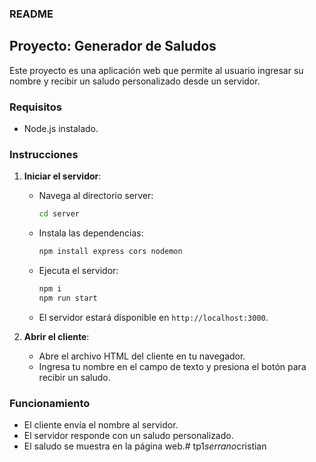 ### README

## Proyecto: Generador de Saludos

Este proyecto es una aplicación web que permite al usuario ingresar su nombre y recibir un saludo personalizado desde un servidor.

### Requisitos
- Node.js instalado.

### Instrucciones
1. **Iniciar el servidor**:
   - Navega al directorio server:
     ```bash
     cd server
     ```
   - Instala las dependencias:
     ```bash
     npm install express cors nodemon
     ```
   - Ejecuta el servidor:
     ```bash
     npm i 
     npm run start
     ```
   - El servidor estará disponible en `http://localhost:3000`.

2. **Abrir el cliente**:
   - Abre el archivo HTML del cliente en tu navegador.
   - Ingresa tu nombre en el campo de texto y presiona el botón para recibir un saludo.

### Funcionamiento
- El cliente envía el nombre al servidor.
- El servidor responde con un saludo personalizado.
- El saludo se muestra en la página web.#   t p 1 _ s e r r a n o _ c r i s t i a n  
 